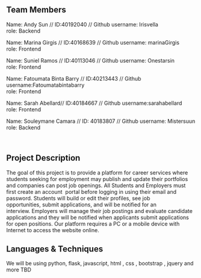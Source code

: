 ## Team Members
Name: Andy Sun // ID:40192040 // Github username: Irisvella <br/>
role: Backend <br/>

Name: Marina Girgis // ID:40168639 // Github username: marinaGirgis <br/>
role: Frontend <br/>

Name: Suniel Ramos // ID:40113046 // Github username: Onestarsin <br/>
role: Frontend <br/>

Name: Fatoumata Binta Barry // ID:40213443 // Github username:Fatoumatabintabarry <br/>
role: Frontend <br/>

Name: Sarah Abellard// ID:40184667 // Github username:sarahabellard <br/>
role: Frontend <br/>

Name: Souleymane Camara // ID: 40183807 // Github username: Mistersuun <br/>
role: Backend <br/>

<br/>


## Project Description
The goal of this project is to provide a platform for career services where students seeking for employment may publish and update their portfolios and companies can post job openings. All Students and Employers must first create an account  portal before logging in using their email and password. Students will build or edit their profiles, see job opportunities, submit applications, and will be notified for an interview. Employers will manage their job postings and evaluate candidate applications and they will be notified when applicants submit applications for open positions. Our platform requires a PC or a mobile device with Internet to access the website online.
## Languages & Techniques 

We will be using python, flask, javascript, html , css , bootstrap , jquery and more TBD

